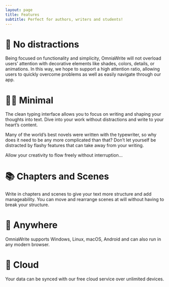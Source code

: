 ```yaml
---
layout: page
title: Features
subtitle: Perfect for authors, writers and students!
---
```


# 🙉 No distractions
Being focused on functionality and simplicity, OmniaWrite will not overload users’ attention with decorative elements like shades, colors, details, or animations. In this way, we hope to support a high attention ratio, allowing users to quickly overcome problems as well as easily navigate through our app.

# 🐱‍👓 Minimal
The clean typing interface allows you to focus on writing and shaping your thoughts into text. Dive into your work without distractions and write to your heart’s content.

Many of the world’s best novels were written with the typewriter, so why does it need to be any more complicated than that? Don’t let yourself be distracted by flashy features that can take away from your writing.

Allow your creativity to flow freely without interruption…

# 📚 Chapters and Scenes
Write in chapters and scenes to give your text more structure and add manageability. You can move and rearrange scenes at will without having to break your structure.

# 🌠 Anywhere
OmniaWrite supports Windows, Linux, macOS, Android and can also run in any modern browser.

# 📡 Cloud
Your data can be synced with our free cloud service over unlimited devices.
